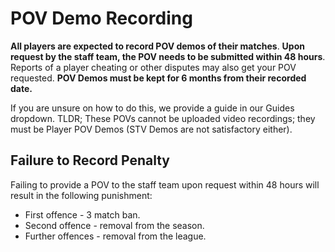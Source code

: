 # POV Demo Recording
**All players are expected to record POV demos of their matches**. **Upon request by the staff team, the POV needs to be submitted within 48 hours**. Reports of a player cheating or other disputes may also get your POV requested. **POV Demos must be kept for 6 months from their recorded date.**

If you are unsure on how to do this, we provide a guide in our Guides dropdown. TLDR; These POVs cannot be uploaded video recordings; they must be Player POV Demos (STV Demos are not satisfactory either).

## Failure to Record Penalty
Failing to provide a POV to the staff team upon request within 48 hours will result in the following punishment:
- First offence - 3 match ban.
- Second offence - removal from the season.
- Further offences - removal from the league.